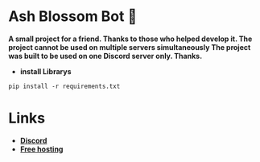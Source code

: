 # Ash Blossom Bot 🪷


**A small project for a friend. Thanks to those who helped develop it. The project cannot be used on multiple servers simultaneously The project was built to be used on one Discord server only. Thanks.**

- **install Librarys**
```
pip install -r requirements.txt
```


# Links
- [**Discord**](https://discord.com/invite/GGxZ9ZvmRU)
- [**Free hosting**](https://bot-hosting.net/?aff=1188127051887169598)
